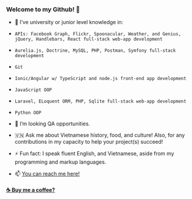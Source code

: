 ### Welcome to my Github! 🤗

<!--
**PhuocThienTran/PhuocThienTran** is a ✨ _special_ ✨ repository because its `README.md` (this file) appears on your GitHub profile.

Here are some ideas to get you started:
-->

- 🏫 I’ve university or junior level knowledge in: 
- ```APIs: Facebook Graph, Flickr, Spoonacular, Weather, and Genius, jQuery, Handlebars, React full-stack web-app development``` 
- ```Aurelia.js, Doctrine, MySQL, PHP, Postman, Symfony full-stack development``` 
- ```Git```
- ```Ionic/Angular w/ TypeScript and node.js front-end app development```
- ```JavaScript OOP```
- ```Laravel, ELoquent ORM, PHP, Sqlite full-stack web-app development```
- ```Python OOP ```  

- 🤝 I’m looking QA opportunities.

- 🇻🇳 Ask me about Vietnamese history, food, and culture! Also, for any contributions in my capacity to help your project(s) succeed!

- ⚡ Fun fact: I speak fluent English, and Vietnamese, aside from my programming and markup languages.

- 📫 [You can reach me here!](donnyquickinc@gmail.com) 

#### <a href="https://www.paypal.me/thientran2702">☕️ Buy me a coffee?</a>  
